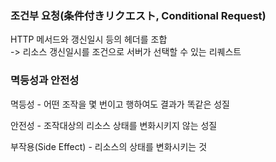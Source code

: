 ### 조건부 요청(条件付きリクエスト, Conditional Request)
HTTP 메서드와 갱신일시 등의 헤더를 조합  
-> 리소스 갱신일시를 조건으로 서버가 선택할 수 있는 리퀘스트

### 멱등성과 안전성 

멱등성 - 어떤 조작을 몇 번이고 행하여도 결과가 똑같은 성질

안전성 - 조작대상의 리소스 상태를 변화시키지 않는 성질

부작용(Side Effect) - 리소스의 상태를 변화시키는 것
